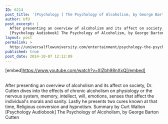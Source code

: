 ```yaml
---
ID: 6214
post_title: '[Psychology ] The Psychology of Alcoholism, by George Barton Cutten'
author: UfU
post_excerpt: |
  After presenting an overview of alcoholism and its affect on society, Dr. Cutten dives into the effects of chronic alcoholism on physiology or the nervous system, memory, intellect, will, emotions, senses that affect the individual's morals and sanity. Lastly he presents two cures known at that time, Religious conversion and hypnotism. Summary by Curt Walton
  [Psychology Audiobook] The Psychology of Alcoholism, by George Barton Cutten
layout: post
permalink: >
  http://universalflowuniversity.com/entertainment/psychology-the-psychology-of-alcoholism-by-george-barton-cutten/
published: true
post_date: 2014-10-07 12:12:09
---
```

[embed]https://www.youtube.com/watch?v=XlZbh98nXxQ[/embed]</br></br>
<p>After presenting an overview of alcoholism and its affect on society, Dr. Cutten dives into the effects of chronic alcoholism on physiology or the nervous system, memory, intellect, will, emotions, senses that affect the individual's morals and sanity. Lastly he presents two cures known at that time, Religious conversion and hypnotism. Summary by Curt Walton
[Psychology Audiobook] The Psychology of Alcoholism, by George Barton Cutten</p>